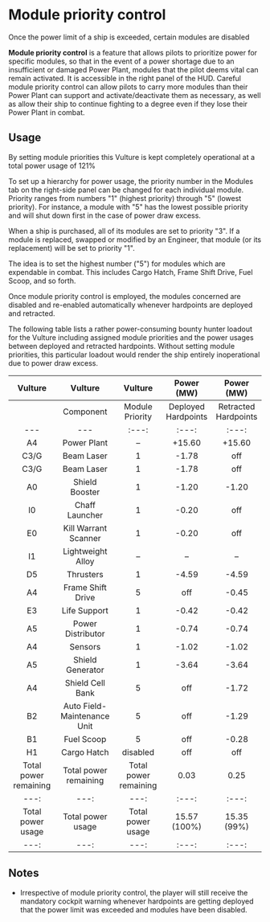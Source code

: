 # Module priority control
Once the power limit of a ship is exceeded, certain modules are disabled
 		 	 

**Module priority control** is a feature that allows pilots to prioritize power for specific modules, so that in the event of a power shortage due to an insufficient or damaged Power Plant, modules that the pilot deems vital can remain activated. It is accessible in the right panel of the HUD. Careful module priority control can allow pilots to carry more modules than their Power Plant can support and activate/deactivate them as necessary, as well as allow their ship to continue fighting to a degree even if they lose their Power Plant in combat.

## Usage

 	 	 	 		 			 		 		 		 			
By setting module priorities this Vulture is kept completely operational at a total power usage of 121%
 		 	 

To set up a hierarchy for power usage, the priority number in the Modules tab on the right-side panel can be changed for each individual module. Priority ranges from numbers "1" (highest priority) through "5" (lowest priority). For instance, a module with "5" has the lowest possible priority and will shut down first in the case of power draw excess. 

When a ship is purchased, all of its modules are set to priority "3". If a module is replaced, swapped or modified by an Engineer, that module (or its replacement) will be set to priority "1".

The idea is to set the highest number ("5") for modules which are expendable in combat. This includes Cargo Hatch, Frame Shift Drive, Fuel Scoop, and so forth.

Once module priority control is employed, the modules concerned are disabled and re-enabled automatically whenever hardpoints are deployed and retracted.

The following table lists a rather power-consuming bounty hunter loadout for the Vulture including assigned module priorities and the power usages between deployed and retracted hardpoints. Without setting module priorities, this particular loadout would render the ship entirely inoperational due to power draw excess.

| Vulture | Vulture | Vulture | Power (MW) | Power (MW) |
| :---: | :---: | :---: | :---: | :---: |
|  | Component | Module<br>Priority | Deployed<br>Hardpoints | Retracted<br>Hardpoints |
| --- | --- | :---: | :---: | :---: |
| A4 | Power Plant | – | +15.60 | +15.60 |
| C3/G | Beam Laser | 1 | -1.78 | off |
| C3/G | Beam Laser | 1 | -1.78 | off |
| A0 | Shield Booster | 1 | -1.20 | -1.20 |
| I0 | Chaff Launcher | 1 | -0.20 | off |
| E0 | Kill Warrant Scanner | 1 | -0.20 | off |
| I1 | Lightweight Alloy | – | – | – |
| D5 | Thrusters | 1 | -4.59 | -4.59 |
| A4 | Frame Shift Drive | 5 | off | -0.45 |
| E3 | Life Support | 1 | -0.42 | -0.42 |
| A5 | Power Distributor | 1 | -0.74 | -0.74 |
| A4 | Sensors | 1 | -1.02 | -1.02 |
| A5 | Shield Generator | 1 | -3.64 | -3.64 |
| A4 | Shield Cell Bank | 5 | off | -1.72 |
| B2 | Auto Field-Maintenance Unit | 5 | off | -1.29 |
| B1 | Fuel Scoop | 5 | off | -0.28 |
| H1 | Cargo Hatch | disabled | off | off |
| Total power remaining | Total power remaining | Total power remaining | 0.03 | 0.25 |
| ---: | ---: | ---: | :---: | :---: |
| Total power usage | Total power usage | Total power usage | 15.57 (100%) | 15.35 (99%) |
| ---: | ---: | ---: | :---: | :---: |

## Notes

- Irrespective of module priority control, the player will still receive the mandatory cockpit warning whenever hardpoints are getting deployed that the power limit was exceeded and modules have been disabled.